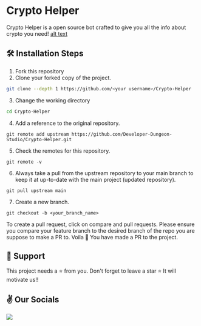 # Crypto Helper

Crypto Helper is a open source bot crafted to give you all the info about crypto you need!
[alt text](head.jpg)

## 🛠️ Installation Steps

1. Fork this repository
2. Clone your forked copy of the project.

```bash
git clone --depth 1 https://github.com/<your username>/Crypto-Helper

```

3. Change the working directory

```bash
cd Crypto-Helper

```

4. Add a reference to the original repository.

```
git remote add upstream https://github.com/Developer-Dungeon-Studio/Crypto-Helper.git
```

5. Check the remotes for this repository.

```
git remote -v
```

6. Always take a pull from the upstream repository to your main branch to keep it at up-to-date with the main project (updated repository).

```
git pull upstream main
```

7. Create a new branch.

```
git checkout -b <your_branch_name>

```


 To create a pull request, click on compare and pull requests. Please ensure you compare your feature branch to the desired branch of the repo you are suppose to make a PR to.
 Voila 🎉 You have made a PR to the project.

## 🙏 Support

This project needs a ⭐️ from you. Don't forget to leave a star ⭐️
It will motivate us!!

## ✌ Our Socials

<a href="https://discord.com/invite/KfBkKKydfg" target="blank">
<img src="https://encrypted-tbn0.gstatic.com/images?q=tbn:ANd9GcTN8D1r8KmyHaJZ-rdpewinnfcysU4herjSdb9uR6hQaCMyxisLIGhQR2YGnhIAjW9Q-0A&usqp=CAU" />
</a>